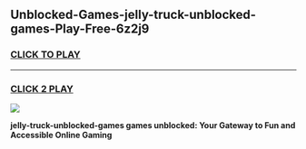 
## Unblocked-Games-jelly-truck-unblocked-games-Play-Free-6z2j9
<h3>
<a href="https://premium76.site?title=jelly-truck-unblocked-games&ref=18A">CLICK TO PLAY</a></h3>
<hr>

<h3>
<a href="https://premium76.site?title=jelly-truck-unblocked-games&ref=18A">CLICK 2 PLAY</a>
  
</h3>

<a href="https://premium76.site?title=jelly-truck-unblocked-games&ref=18A"><img src="https://clearcache.store/games.png"></a>


**jelly-truck-unblocked-games games unblocked: Your Gateway to Fun and Accessible Online Gaming**
